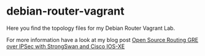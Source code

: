 # debian-router-vagrant

Here you find the topology files for my Debian Router Vagrant Lab.

For more information have a look at my blog post [Open Source Routing GRE over IPSec with StrongSwan and Cisco IOS-XE](https://techbloc.net/archives/2579)

